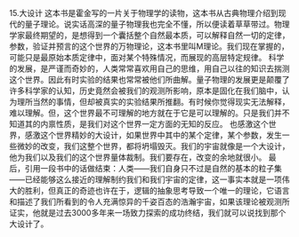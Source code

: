 15.大设计
这本书是霍金写的一片关于物理学的读物，这本书从古典物理介绍到现代的量子理论。说实话高深的量子物理我也完全不懂，所以便读着草草带过。物理学家最终期望的，是想得到一个囊括整个自然最本质，可以解释自然一切的定律，参数，验证并预言的这个世界的万物理论，这本书里叫M理论。我们现在掌握的，可能只是最原始本质定律中，面对某个特殊情况，而展现的高层特定规律。
科学的发展，是严谨而奇妙的，人类常常喜欢用自己的思维，用自己以往的知识去揣测这个世界。因此有时实验的结果也常常被他们所曲解。量子物理的发展更是颠覆了许多科学家的认知，历史竟然会被我们的观测所影响，原本是固化在我们脑中，认为理所当然的事情，但却被真实的实验结果所推翻。有时候你觉得现实无法解释，难以理解。但，这个世界最不可理解的地方就在于它是可以理解的。只是我们并不知道其的内禀性质，是我们对这个世界一定方面的无知的反应。
也感激这个世界，感激这个世界精妙的大设计，如果世界中其中的某个定律，某个参数，发生一些微妙的改变，我们这整个世界，都将坍塌毁灭。我们的宇宙就像是一个大设计，他为我们以及我们的这个世界量体裁制。我们要存在，改变的余地就很小。
最后，引用一段书中的话做结束：人类——我们自身只不过是自然的基本的粒子集——已经能够这么接近的理解制约我们和我们宇宙的定律，这一事实本就是一项伟大的胜利，但真正的奇迹也许在于，逻辑的抽象思考导致一个唯一的理论，它语言和描述了我们所看到的令人充满惊异的千姿百态的浩瀚宇宙，如果该理论被观测所证实，他就是过去3000多年来一场致力探索的成功终结，我们就可以说找到那个大设计了。